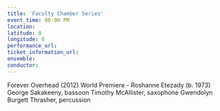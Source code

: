 ```yaml
---
title: 'Faculty Chamber Series'
event_time: 08:00 PM
location: 
latitude: 0
longitude: 0
performance_url: 
ticket_information_url: 
ensemble: 
conductor: 
---
```

Forever Overhead (2012) World Premiere - Roshanne Etezady (b. 1973)
George Sakakeeny, bassoon
Timothy McAllister, saxophone
Gwendolyn Burgett Thrasher, percussion